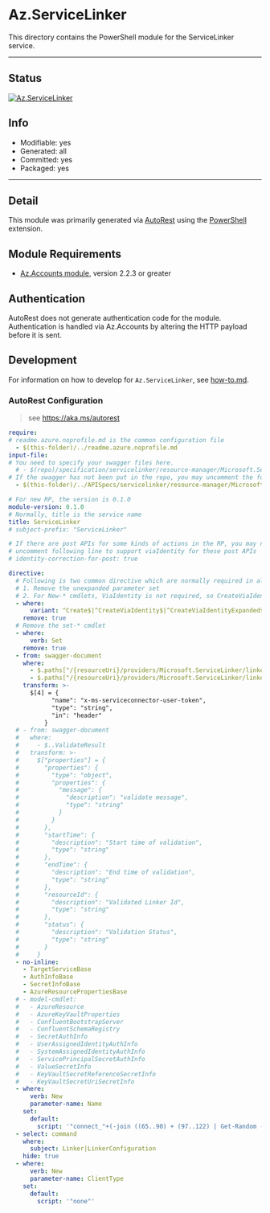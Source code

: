 <!-- region Generated -->
# Az.ServiceLinker
This directory contains the PowerShell module for the ServiceLinker service.

---
## Status
[![Az.ServiceLinker](https://img.shields.io/powershellgallery/v/Az.ServiceLinker.svg?style=flat-square&label=Az.ServiceLinker "Az.ServiceLinker")](https://www.powershellgallery.com/packages/Az.ServiceLinker/)

## Info
- Modifiable: yes
- Generated: all
- Committed: yes
- Packaged: yes

---
## Detail
This module was primarily generated via [AutoRest](https://github.com/Azure/autorest) using the [PowerShell](https://github.com/Azure/autorest.powershell) extension.

## Module Requirements
- [Az.Accounts module](https://www.powershellgallery.com/packages/Az.Accounts/), version 2.2.3 or greater

## Authentication
AutoRest does not generate authentication code for the module. Authentication is handled via Az.Accounts by altering the HTTP payload before it is sent.

## Development
For information on how to develop for `Az.ServiceLinker`, see [how-to.md](how-to.md).
<!-- endregion -->

### AutoRest Configuration
> see https://aka.ms/autorest

``` yaml
require:
# readme.azure.noprofile.md is the common configuration file
  - $(this-folder)/../readme.azure.noprofile.md
input-file:
# You need to specify your swagger files here.
  # - $(repo)/specification/servicelinker/resource-manager/Microsoft.ServiceLinker/stable/2022-05-01/servicelinker.json
# If the swagger has not been put in the repo, you may uncomment the following line and refer to it locally
  - $(this-folder)/../APISpecs/servicelinker/resource-manager/Microsoft.ServiceLinker/stable/2022-05-01/servicelinker.json

# For new RP, the version is 0.1.0
module-version: 0.1.0
# Normally, title is the service name
title: ServiceLinker
# subject-prefix: "ServiceLinker"

# If there are post APIs for some kinds of actions in the RP, you may need to 
# uncomment following line to support viaIdentity for these post APIs
# identity-correction-for-post: true

directive:
  # Following is two common directive which are normally required in all the RPs
  # 1. Remove the unexpanded parameter set
  # 2. For New-* cmdlets, ViaIdentity is not required, so CreateViaIdentityExpanded is removed as well
  - where:
      variant: ^Create$|^CreateViaIdentity$|^CreateViaIdentityExpanded$|^Update$|^UpdateViaIdentity$
    remove: true
  # Remove the set-* cmdlet
  - where:
      verb: Set
    remove: true
  - from: swagger-document
    where: 
      - $.paths["/{resourceUri}/providers/Microsoft.ServiceLinker/linkers/{linkerName}"].put.parameters
      - $.paths["/{resourceUri}/providers/Microsoft.ServiceLinker/linkers/{linkerName}"].patch.parameters
    transform: >-
      $[4] = {
            "name": "x-ms-serviceconnector-user-token",
            "type": "string",
            "in": "header"
          }
  # - from: swagger-document
  #   where:
  #     - $..ValidateResult
  #   transform: >-
  #     $["properties"] = {
  #       "properties": {
  #         "type": "object",
  #         "properties": {
  #           "message": {
  #             "description": "validate message",
  #             "type": "string"
  #           }
  #         }
  #       },
  #       "startTime": {
  #         "description": "Start time of validation",
  #         "type": "string"
  #       },
  #       "endTime": {
  #         "description": "End time of validation",
  #         "type": "string"
  #       },
  #       "resourceId": {
  #         "description": "Validated Linker Id",
  #         "type": "string"
  #       },
  #       "status": {
  #         "description": "Validation Status",
  #         "type": "string"
  #       }
  #     }
  - no-inline:
    - TargetServiceBase
    - AuthInfoBase
    - SecretInfoBase
    - AzureResourcePropertiesBase
  # - model-cmdlet:
  #   - AzureResource
  #   - AzureKeyVaultProperties
  #   - ConfluentBootstrapServer
  #   - ConfluentSchemaRegistry
  #   - SecretAuthInfo
  #   - UserAssignedIdentityAuthInfo
  #   - SystemAssignedIdentityAuthInfo
  #   - ServicePrincipalSecretAuthInfo
  #   - ValueSecretInfo
  #   - KeyVaultSecretReferenceSecretInfo
  #   - KeyVaultSecretUriSecretInfo
  - where:
      verb: New
      parameter-name: Name
    set:
      default:
        script: '"connect_"+(-join ((65..90) + (97..122) | Get-Random -Count 5 | % {[char]$_}))'
  - select: command
    where:
      subject: Linker|LinkerConfiguration
    hide: true
  - where:
      verb: New
      parameter-name: ClientType
    set:
      default: 
        script: '"none"'
    
```
